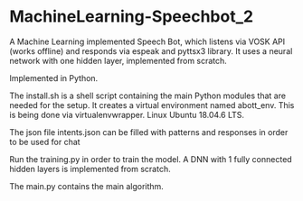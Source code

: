 # MachineLearning-Speechbot_2

A Machine Learning implemented Speech Bot, which listens via VOSK API (works offline) and responds via espeak and pyttsx3 library. It uses a neural network with one hidden layer, implemented from scratch.

Implemented in Python.

The install.sh is a shell script containing the main Python modules that are needed for the setup. It creates a virtual environment named abott_env. This is being done via virtualenvwrapper. Linux Ubuntu 18.04.6 LTS.

The json file intents.json can be filled with patterns and responses in order to be used for chat

Run the training.py in order to train the model. A DNN with 1 fully connected hidden layers is implemented from scratch.

The main.py contains the main algorithm.
